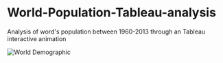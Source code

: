 # World-Population-Tableau-analysis
Analysis of word's population between 1960-2013 through an Tableau interactive animation

![World Demographic](https://user-images.githubusercontent.com/48348504/178526840-f3d12a7b-802e-4beb-b191-848d8a6b15ce.png)

